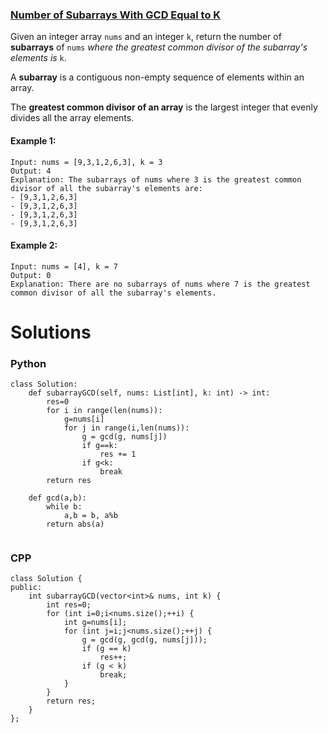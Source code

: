 ### [Number of Subarrays With GCD Equal to K](https://leetcode.com/problems/number-of-subarrays-with-gcd-equal-to-k/) <br>

Given an integer array `nums` and an integer `k`, return the number of **subarrays** of `nums` *where the greatest common divisor of the subarray's elements is* `k`.

A **subarray** is a contiguous non-empty sequence of elements within an array.

The **greatest common divisor of an array** is the largest integer that evenly divides all the array elements.



#### Example 1:
```
Input: nums = [9,3,1,2,6,3], k = 3
Output: 4
Explanation: The subarrays of nums where 3 is the greatest common divisor of all the subarray's elements are:
- [9,3,1,2,6,3]
- [9,3,1,2,6,3]
- [9,3,1,2,6,3]
- [9,3,1,2,6,3]

```

#### Example 2:
```
Input: nums = [4], k = 7
Output: 0
Explanation: There are no subarrays of nums where 7 is the greatest common divisor of all the subarray's elements.

```

# Solutions

### Python
```
class Solution:
    def subarrayGCD(self, nums: List[int], k: int) -> int:
        res=0
        for i in range(len(nums)):
            g=nums[i]
            for j in range(i,len(nums)):
                g = gcd(g, nums[j])
                if g==k:
                    res += 1
                if g<k:
                    break
        return res
            
    def gcd(a,b):
        while b:
            a,b = b, a%b
        return abs(a)
        
```

### CPP
```
class Solution {
public:
    int subarrayGCD(vector<int>& nums, int k) {
        int res=0;
        for (int i=0;i<nums.size();++i) {
            int g=nums[i];
            for (int j=i;j<nums.size();++j) {
                g = gcd(g, gcd(g, nums[j]));
                if (g == k)
                    res++;
                if (g < k)
                    break;
            }
        }
        return res;
    }
};
```
